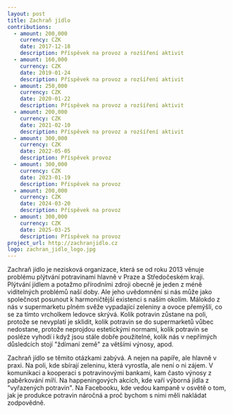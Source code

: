 ```yaml
---
layout: post
title: Zachraň jídlo
contributions:
  - amount: 200,000
    currency: CZK
    date: 2017-12-18
    description: Příspěvek na provoz a rozšíření aktivit
  - amount: 160,000
    currency: CZK
    date: 2019-01-24
    description: Příspěvek na provoz a rozšíření aktivit
  - amount: 250,000
    currency: CZK
    date: 2020-01-22
    description: Příspěvek na provoz a rozšíření aktivit
  - amount: 200,000
    currency: CZK
    date: 2021-02-10
    description: Příspěvek na provoz a rozšíření aktivit
  - amount: 300,000
    currency: CZK
    date: 2022-05-05
    description: Příspěvek provoz
  - amount: 300,000
    currency: CZK
    date: 2023-01-19
    description: Příspěvek na provoz
  - amount: 200,000
    currency: CZK
    date: 2024-03-20
    description: Příspěvek na provoz
  - amount: 300,000
    currency: CZK
    date: 2025-03-25
    description: Příspěvek na provoz
project_url: http://zachranjidlo.cz
logo: zachran_jidlo_logo.jpg
---
```


Zachraň jídlo je nezisková organizace, která se od roku 2013 věnuje problému plýtvání potravinami hlavně v Praze a Středočeském kraji. Plýtvání jídlem a potažmo přírodními zdroji obecně je jeden z méně viditelných problémů naší doby. Ale jeho uvědomnění si nás může jako společnost posunout k harmoničtější existenci s naším okolím. Málokdo z nás v supermarketu plném svěže vypadající zeleniny a ovoce přemýšlí, co se za tímto vrcholkem ledovce skrývá. Kolik potravin zůstane na poli, protože se nevyplatí je sklidit, kolik potravin se do supermarketů vůbec nedostane, protože neprojdou estetickými normami, kolik potravin se posléze vyhodí i když jsou stále dobře použitelné, kolik nás v nepřímých důsledcích stojí "ždímaní země" za většími výnosy, apod.

Zachraň jídlo se těmito otázkami zabývá. A nejen na papíře, ale hlavně v praxi. Na poli, kde sbírají zeleninu, která vyrostla, ale není o ni zájem. V komunikaci a kooperaci s potravinovými bankami, kam často výnosy z paběrkování míří. Na happeningových akcích, kde vaří výborná jídla z "vyřazených potravin". Na Facebooku, kde vedou kampaně v osvětě o tom, jak je produkce potravin náročná a proč bychom s nimi měli nakládat zodpovědně.


